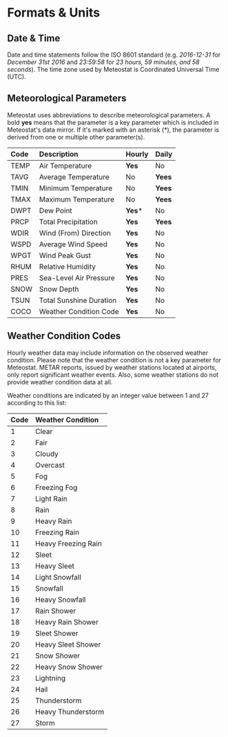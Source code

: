 # Formats & Units

## Date & Time

Date and time statements follow the ISO 8601 standard (e.g. _2016-12-31_ for _December 31st 2016_ and _23:59:58_ for _23 hours, 59 minutes, and 58 seconds_). The time zone used by Meteostat is Coordinated Universal Time (UTC).

## Meteorological Parameters

Meteostat uses abbreviations to describe meteorological parameters. A bold **yes** means that the parameter is a key parameter which is included in Meteostat's data mirror. If it's marked with an asterisk (*), the parameter is derived from one or multiple other parameter(s).

| **Code** | **Description**         | **Hourly** | **Daily** |
| :------- | :---------------------- | :--------- | :-------- |
| TEMP     | Air Temperature         | **Yes**    |      No   |
| TAVG     | Average Temperature     | No    |      **Yees**   |
| TMIN     | Minimum Temperature     | No    |      **Yees**   |
| TMAX     | Maximum Temperature     | No    |      **Yees**   |
| DWPT     | Dew Point               | **Yes***    |      No   |
| PRCP     | Total Precipitation     | **Yes**    |      **Yees**   |
| WDIR     | Wind (From) Direction   | **Yes**    |      No   |
| WSPD     | Average Wind Speed      | **Yes**    |      No   |
| WPGT     | Wind Peak Gust          | **Yes**    |      No   |
| RHUM     | Relative Humidity       | **Yes**    |      No   |
| PRES     | Sea-Level Air Pressure  | **Yes**    |      No   |
| SNOW     | Snow Depth              | **Yes**    |      No   |
| TSUN     | Total Sunshine Duration | **Yes**    |      No   |
| COCO     | Weather Condition Code  | **Yes**    |      No   |


## Weather Condition Codes

Hourly weather data may include information on the observed weather condition. Please note that the weather condition is not a key parameter for Meteostat. METAR reports, issued by weather stations located at airports, only report significant weather events. Also, some weather stations do not provide weather condition data at all.

Weather conditions are indicated by an integer value between 1 and 27 according to this list:

| **Code** | **Weather Condition** |
| :------- | :-------------------- |
| 1        | Clear                 |
| 2        | Fair                  |
| 3        | Cloudy                |
| 4        | Overcast              |
| 5        | Fog                   |
| 6        | Freezing Fog          |
| 7        | Light Rain            |
| 8        | Rain                  |
| 9        | Heavy Rain            |
| 10       | Freezing Rain         |
| 11       | Heavy Freezing Rain   |
| 12       | Sleet                 |
| 13       | Heavy Sleet           |
| 14       | Light Snowfall        |
| 15       | Snowfall              |
| 16       | Heavy Snowfall        |
| 17       | Rain Shower           |
| 18       | Heavy Rain Shower     |
| 19       | Sleet Shower          |
| 20       | Heavy Sleet Shower    |
| 21       | Snow Shower           |
| 22       | Heavy Snow Shower     |
| 23       | Lightning             |
| 24       | Hail                  |
| 25       | Thunderstorm          |
| 26       | Heavy Thunderstorm    |
| 27       | Storm                 |